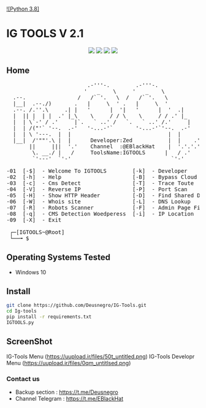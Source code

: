 [![Python 3.8]](http://www.python.org/download/) 


# IG TOOLS V 2.1

<p align="center">
  <img src="https://img.shields.io/badge/NAME%20TOOL-IGTOOLS-red"/>
  <img src="https://img.shields.io/badge/CODED%20WITH-PYTHON-%233572A5"/>
   <img src="https://img.shields.io/badge/MADE%20IN-IRAN-Green"/>
  <img src="https://img.shields.io/badge/Tool Information Gathering Write With Python%20-.-blue"/>
  
</p>

## Home
<pre>
                         .-'''-.        .-'''-.
                        '   _    \     '   _    \
  .--.                /   /` '.   \  /   /` '.   \
  |__|  .--./)       .   |     \  ' .   |     \  '
  .--. /.''.\     .| |   '      |  '|   '      |  '  .|
  |  || |  | |  .' |_\    \     / / \    \     / / .' |_
  |  | \`-' / .'     |`.   ` ..' /   `.   ` ..' /.'     |       _
  |  | /("'` '--.  .-'   '-...-'`       '-...-'`'--.  .-'     .' |
  |  | \ '---.  |  |                              |  |      .   | /
  |__|  /'""'.\ |  |      Developer:Zed           |  |    .'.'| |//
       ||     |||  '.'    Channel  :@EBlackHat    |  '.'.'.'.-'  /
        \. __./ |   /     ToolsName:IGTOOLS      |   / .'   \_.'
        `'---'  `'-'                               `'-'

-01  [-$]  - Welcome To IGTOOLS        [-k]  - Developer
-02  [-h]  - Help                      [-B]  - Bypass Cloud Flare
-03  [-c]  - Cms Detect                [-T]  - Trace Toute
-04  [-V]  - Reverse IP                [-P]  - Port Scan
-05  [-H]  - Show HTTP Header          [-D]  - Find Shared DNS
-06  [-W]  - Whois site                [-L]  - DNS Lookup
-07  [-R]  - Robots Scanner            [-F]  - Admin Page Finder
-08  [-q]  - CMS Detection Woedperess  [-i]  - IP Location
-09  [-X]  - Exit

 ┌─[IGTOOLS~@Root]
 └──╼ $
</pre>


## Operating Systems Tested
- Windows 10



## Install
```bash
git clone https://github.com/Deusnegro/IG-Tools.git
cd Ig-tools
pip install -r requirements.txt
IGTOOLS.py 
```

## ScreenShot
IG-Tools Menu (https://uupload.ir/files/50t_untitled.png)
IG-Tools Developr Menu (https://uupload.ir/files/0qm_untitlsed.png)



### Contact us
- Backup section : https://t.me/Deusnegro
- Channel Telegram : https://t.me/EBlackHat

